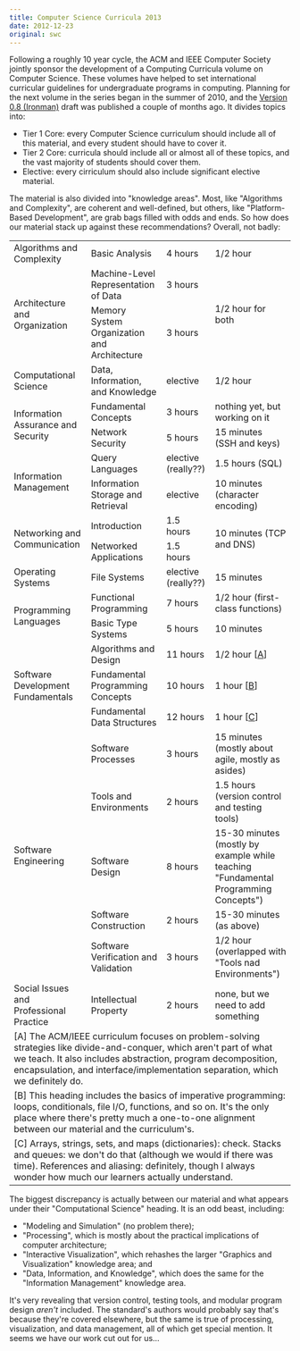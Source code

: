 ```yaml
---
title: Computer Science Curricula 2013
date: 2012-12-23
original: swc
---
```

<p>Following a roughly 10 year cycle, the ACM and IEEE Computer Society jointly sponsor the development of a Computing Curricula volume on Computer Science. These volumes have helped to set international curricular guidelines for undergraduate programs in computing.  Planning for the next volume in the series began in the summer of 2010, and the <a href="http://ai.stanford.edu/users/sahami/CS2013/">Version 0.8 (Ironman)</a> draft was published a couple of months ago.  It divides topics into:</p>
<ul>
  <li>Tier 1 Core: every Computer Science curriculum should include all of this material, and every student should have to cover it.</li>
  <li>Tier 2 Core: curricula should include all or almost all of these topics, and the vast majority of students should cover them.</li>
  <li>Elective: every cirriculum should also include significant elective material.</li>
</ul>
<p>The material is also divided into "knowledge areas".  Most, like "Algorithms and Complexity", are coherent and well-defined, but others, like "Platform-Based Development", are grab bags filled with odds and ends.  So how does our material stack up against these recommendations?  Overall, not badly:</p>

<table class="centered">

  <tr>
    <td>Algorithms and Complexity</td>
    <td>Basic Analysis</td>
    <td>4 hours</td>
    <td>1/2 hour</td>
  </tr>

  <tr>
    <td rowspan="2">Architecture and Organization</td>
    <td>Machine-Level Representation of Data</td>
    <td>3 hours</td>
    <td rowspan="2">1/2 hour for both</td>
  </tr>
  <tr>
    <td>Memory System Organization and Architecture</td>
    <td>3 hours</td>
  </tr>

  <tr>
    <td>Computational Science</td>
    <td>Data, Information, and Knowledge</td>
    <td>elective</td>
    <td>1/2 hour</td>
  </tr>

  <tr>
    <td rowspan="2">Information Assurance and Security</td>
    <td>Fundamental Concepts</td>
    <td>3 hours</td>
    <td>nothing yet, but working on it</td>
  </tr>

  <tr>
    <td>Network Security</td>
    <td>5 hours</td>
    <td>15 minutes (SSH and keys)</td>
  </tr>

  <tr>
    <td rowspan="2">Information Management</td>
    <td>Query Languages</td>
    <td>elective (really??)</td>
    <td>1.5 hours (SQL)</td>
  </tr>

  <tr>
    <td>Information Storage and Retrieval</td>
    <td>elective</td>
    <td>10 minutes (character encoding)</td>
  </tr>

  <tr>
    <td rowspan="2">Networking and Communication</td>
    <td>Introduction</td>
    <td>1.5 hours</td>
    <td rowspan="2">10 minutes (TCP and DNS)</td>
  </tr>
  <tr>
    <td>Networked Applications</td>
    <td>1.5 hours</td>
  </tr>

  <tr>
    <td>Operating Systems</td>
    <td>File Systems</td>
    <td>elective (really??)</td>
    <td>15 minutes</td>
  </tr>

  <tr>
    <td rowspan="2">Programming Languages</td>
    <td>Functional Programming</td>
    <td>7 hours</td>
    <td>1/2 hour (first-class functions)</td>
  </tr>

  <tr>
    <td>Basic Type Systems</td>
    <td>5 hours</td>
    <td>10 minutes</td>
  </tr>

  <tr>
    <td rowspan="3">Software Development Fundamentals</td>
    <td>Algorithms and Design</td>
    <td>11 hours</td>
    <td>1/2 hour [<a href="#a">A</a>]</td>
  </tr>

  <tr>
    <td>Fundamental Programming Concepts</td>
    <td>10 hours</td>
    <td>1 hour [<a href="#b">B</a>]</td>
  </tr>

  <tr>
    <td>Fundamental Data Structures</td>
    <td>12 hours</td>
    <td>1 hour [<a href="#c">C</a>]</td>
  </tr>

  <tr>
    <td rowspan="5">Software Engineering</td>
    <td>Software Processes</td>
    <td>3 hours</td>
    <td>15 minutes (mostly about agile, mostly as asides)</td>
  </tr>

  <tr>
    <td>Tools and Environments</td>
    <td>2 hours</td>
    <td>1.5 hours (version control and testing tools)</td>
  </tr>

  <tr>
    <td>Software Design</td>
    <td>8 hours</td>
    <td>15-30 minutes (mostly by example while teaching "Fundamental Programming Concepts")</td>
  </tr>

  <tr>
    <td>Software Construction</td>
    <td>2 hours</td>
    <td>15-30 minutes (as above)</td>
  </tr>

  <tr>
    <td>Software Verification and Validation</td>
    <td>3 hours</td>
    <td>1/2 hour (overlapped with "Tools nad Environments")</td>
  </tr>

  <tr>
    <td>Social Issues and Professional Practice</td>
    <td>Intellectual Property</td>
    <td>2 hours</td>
    <td>none, but we need to add something</td>
  </tr>

  <tr>
    <td colspan="4" id="a">[A] The ACM/IEEE curriculum focuses on problem-solving strategies like divide-and-conquer, which aren't part of what we teach.  It also includes abstraction, program decomposition, encapsulation, and interface/implementation separation, which we definitely do.</td>
  </tr>

  <tr>
    <td colspan="4" id="b">[B] This heading includes the basics of imperative programming: loops, conditionals, file I/O, functions, and so on.  It's the only place where there's pretty much a one-to-one alignment between our material and the curriculum's.</td>
  </tr>

  <tr>
    <td colspan="4" id="c">[C] Arrays, strings, sets, and maps (dictionaries): check.  Stacks and queues: we don't do that (although we would if there was time).  References and aliasing: definitely, though I always wonder how much our learners actually understand.</td>
  </tr>

</table>

<p>The biggest discrepancy is actually between our material and what appears under their "Computational Science" heading.  It is an odd beast, including:</p>
<ul>
  <li>"Modeling and Simulation" (no problem there);</li>
  <li>"Processing", which is mostly about the practical implications of computer architecture;</li>
  <li>"Interactive Visualization", which rehashes the larger "Graphics and Visualization" knowledge area; and</li>
  <li>"Data, Information, and Knowledge", which does the same for the "Information Management" knowledge area.</li>
</ul>
<p>It's very revealing that version control, testing tools, and modular program design <em>aren't</em> included. The standard's authors would probably say that's because they're covered elsewhere, but the same is true of processing, visualization, and data management, all of which get special mention.  It seems we have our work cut out for us…</p>

